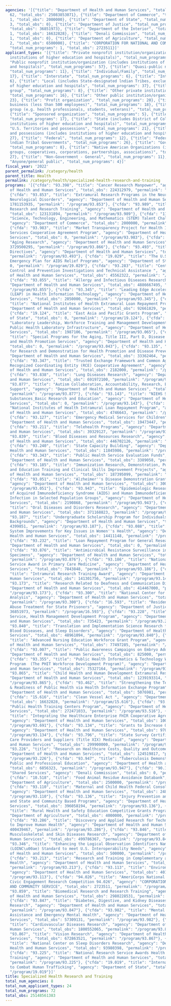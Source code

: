 ```yaml
---
agencies: '[{"title": "Department of Health and Human Services", "total_num_programs":
  62, "total_obs": 25083853071}, {"title": "Department of Commerce", "total_num_programs":
  1, "total_obs": 2000000}, {"title": "Department of State", "total_num_programs":
  3, "total_obs": 0}, {"title": "Department of Justice", "total_num_programs": 1,
  "total_obs": 36851973}, {"title": "Department of the Interior", "total_num_programs":
  1, "total_obs": 16632828}, {"title": "Denali Commission", "total_num_programs":
  1, "total_obs": 0}, {"title": "Department of Agriculture", "total_num_programs":
  2, "total_obs": 6500000}, {"title": "CORPORATION FOR NATIONAL AND COMMUNITY SERVICE",
  "total_num_programs": 1, "total_obs": 2723511}]'
applicant_types: '[{"title": "Private nonprofit institution/organization (includes
  institutions of higher education and hospitals)", "total_num_programs": 49}, {"title":
  "Public nonprofit institution/organization (includes institutions of higher education
  and hospitals)", "total_num_programs": 57}, {"title": "Quasi-public nonprofit institution/organization",
  "total_num_programs": 11}, {"title": "Individual/Family", "total_num_programs":
  17}, {"title": "Interstate", "total_num_programs": 6}, {"title": "Intrastate", "total_num_programs":
  6}, {"title": "Local (includes State-designated lndian Tribes, excludes institutions
  of higher education and hospitals", "total_num_programs": 37}, {"title": "Minority
  group", "total_num_programs": 8}, {"title": "Other private institutions/organizations",
  "total_num_programs": 16}, {"title": "Other public institution/organization", "total_num_programs":
  23}, {"title": "Profit organization", "total_num_programs": 20}, {"title": "Small
  business (less than 500 employees)", "total_num_programs": 18}, {"title": "Specialized
  group (e.g. health professionals, students, veterans)", "total_num_programs": 15},
  {"title": "Sponsored organization", "total_num_programs": 5}, {"title": "State",
  "total_num_programs": 17}, {"title": "State (includes District of Columbia, public
  institutions of higher education and hospitals)", "total_num_programs": 43}, {"title":
  "U.S. Territories and possessions", "total_num_programs": 21}, {"title": "U.S. Territories
  and possessions (includes institutions of higher education and hospitals)", "total_num_programs":
  27}, {"title": "Federal", "total_num_programs": 12}, {"title": "Federally Recognized
  lndian Tribal Governments", "total_num_programs": 26}, {"title": "Government - General",
  "total_num_programs": 8}, {"title": "Native American Organizations (includes lndian
  groups, cooperatives, corporations, partnerships, associations)", "total_num_programs":
  27}, {"title": "Non-Government - General", "total_num_programs": 11}, {"title":
  "Anyone/general public", "total_num_programs": 4}]'
fiscal_year: '2022'
parent_permalink: /category/health
parent_title: Health
permalink: /category/health/specialized-health-research-and-training
programs: '[{"cfda": "93.398", "title": "Cancer Research Manpower", "agency": "Department
  of Health and Human Services", "total_obs": 224312979, "permalink": "/program/93.398"},
  {"cfda": "93.853", "title": "Extramural Research Programs in the Neurosciences and
  Neurological Disorders", "agency": "Department of Health and Human Services", "total_obs":
  1781153935, "permalink": "/program/93.853"}, {"cfda": "93.989", "title": "International
  Research and Research Training", "agency": "Department of Health and Human Services",
  "total_obs": 123131894, "permalink": "/program/93.989"}, {"cfda": "11.023", "title":
  "Science, Technology, Engineering, and Mathematics (STEM) Talent Challenge Program",
  "agency": "Department of Commerce", "total_obs": 2000000, "permalink": "/program/11.023"},
  {"cfda": "93.983", "title": "Market Transparency Project for Health IT Interoperability
  Services Cooperative Agreement Program", "agency": "Department of Health and Human
  Services", "total_obs": 0, "permalink": "/program/93.983"}, {"cfda": "93.866", "title":
  "Aging Research", "agency": "Department of Health and Human Services", "total_obs":
  3729500295, "permalink": "/program/93.866"}, {"cfda": "93.493", "title": "Congressional
  Directives", "agency": "Department of Health and Human Services", "total_obs": 0,
  "permalink": "/program/93.493"}, {"cfda": "19.029", "title": "The U.S. President''s
  Emergency Plan for AIDS Relief Programs", "agency": "Department of State", "total_obs":
  0, "permalink": "/program/19.029"}, {"cfda": "93.283", "title": "Centers for Disease
  Control and Prevention Investigations and Technical Assistance ", "agency": "Department
  of Health and Human Services", "total_obs": 45562322, "permalink": "/program/93.283"},
  {"cfda": "93.855", "title": "Allergy and Infectious Diseases Research", "agency":
  "Department of Health and Human Services", "total_obs": 4886667495, "permalink":
  "/program/93.855"}, {"cfda": "93.345", "title": "Leading Edge Acceleration Projects
  (LEAP) in Health Information Technology", "agency": "Department of Health and Human
  Services", "total_obs": 2050000, "permalink": "/program/93.345"}, {"cfda": "93.280",
  "title": "National Institutes of Health Extramural Loan Repayment Program", "agency":
  "Department of Health and Human Services", "total_obs": 92661829, "permalink": "/program/93.280"},
  {"cfda": "19.124", "title": "East Asia and Pacific Grants Program", "agency": "Department
  of State", "total_obs": 0, "permalink": "/program/19.124"}, {"cfda": "93.065", "title":
  "Laboratory Leadership, Workforce Training and Management Development, Improving
  Public Health Laboratory Infrastructure", "agency": "Department of Health and Human
  Services", "total_obs": 1987106, "permalink": "/program/93.065"}, {"cfda": "93.043",
  "title": "Special Programs for the Aging, Title III, Part D, Disease Prevention
  and Health Promotion Services", "agency": "Department of Health and Human Services",
  "total_obs": 0, "permalink": "/program/93.043"}, {"cfda": "93.135", "title": "Centers
  for Research and Demonstration for Health Promotion and Disease Prevention", "agency":
  "Department of Health and Human Services", "total_obs": 33362464, "permalink": "/program/93.135"},
  {"cfda": "93.347", "title": "Trusted Exchange Framework and Common Agreement (TEFCA)
  Recognized Coordinating Entity (RCE) Cooperative Agreement", "agency": "Department
  of Health and Human Services", "total_obs": 2182000, "permalink": "/program/93.347"},
  {"cfda": "93.838", "title": "Lung Diseases Research", "agency": "Department of Health
  and Human Services", "total_obs": 691972100, "permalink": "/program/93.838"}, {"cfda":
  "93.877", "title": "Autism Collaboration, Accountability, Research, Education, and
  Support", "agency": "Department of Health and Human Services", "total_obs": 12490998,
  "permalink": "/program/93.877"}, {"cfda": "93.143", "title": "NIEHS Superfund Hazardous
  Substances_Basic Research and Education", "agency": "Department of Health and Human
  Services", "total_obs": 0, "permalink": "/program/93.143"}, {"cfda": "93.220", "title":
  "National Institutes of Health Intramural Loan Repayment Program", "agency": "Department
  of Health and Human Services", "total_obs": 4746643, "permalink": "/program/93.220"},
  {"cfda": "93.127", "title": "Emergency Medical Services for Children", "agency":
  "Department of Health and Human Services", "total_obs": 19473447, "permalink": "/program/93.127"},
  {"cfda": "93.211", "title": "Telehealth Programs", "agency": "Department of Health
  and Human Services", "total_obs": 39329127, "permalink": "/program/93.211"}, {"cfda":
  "93.839", "title": "Blood Diseases and Resources Research", "agency": "Department
  of Health and Human Services", "total_obs": 446702126, "permalink": "/program/93.839"},
  {"cfda": "93.240", "title": "State Capacity Building", "agency": "Department of
  Health and Human Services", "total_obs": 11845986, "permalink": "/program/93.240"},
  {"cfda": "93.343", "title": "Public Health Service Evaluation Funds", "agency":
  "Department of Health and Human Services", "total_obs": 3389058, "permalink": "/program/93.343"},
  {"cfda": "93.185", "title": "Immunization Research, Demonstration, Public Information
  and Education Training and Clinical Skills Improvement Projects", "agency": "Department
  of Health and Human Services", "total_obs": 187395099, "permalink": "/program/93.185"},
  {"cfda": "93.051", "title": "Alzheimer''s Disease Demonstration Grants to States",
  "agency": "Department of Health and Human Services", "total_obs": 30060000, "permalink":
  "/program/93.051"}, {"cfda": "93.943", "title": "Epidemiologic Research Studies
  of Acquired Immunodeficiency Syndrome (AIDS) and Human Immunodeficiency Virus (HIV)
  Infection in Selected Population Groups", "agency": "Department of Health and Human
  Services", "total_obs": 2190868, "permalink": "/program/93.943"}, {"cfda": "93.121",
  "title": "Oral Diseases and Disorders Research", "agency": "Department of Health
  and Human Services", "total_obs": 371168823, "permalink": "/program/93.121"}, {"cfda":
  "93.187", "title": "Undergraduate Scholarship Program for Individuals from Disadvantaged
  Backgrounds", "agency": "Department of Health and Human Services", "total_obs":
  4399851, "permalink": "/program/93.187"}, {"cfda": "93.088", "title": "Advancing
  System Improvements for Key Issues in Women''s Health", "agency": "Department of
  Health and Human Services", "total_obs": 14411148, "permalink": "/program/93.088"},
  {"cfda": "93.232", "title": "Loan Repayment Program for General Research", "agency":
  "Department of Health and Human Services", "total_obs": 0, "permalink": "/program/93.232"},
  {"cfda": "93.876", "title": "Antimicrobial Resistance Surveillance in Retail Food
  Specimens", "agency": "Department of Health and Human Services", "total_obs": 0,
  "permalink": "/program/93.876"}, {"cfda": "93.186", "title": "National Research
  Service Award in Primary Care Medicine", "agency": "Department of Health and Human
  Services", "total_obs": 7843848, "permalink": "/program/93.186"}, {"cfda": "93.140",
  "title": "Intramural Research Training Award", "agency": "Department of Health and
  Human Services", "total_obs": 141301756, "permalink": "/program/93.140"}, {"cfda":
  "93.173", "title": "Research Related to Deafness and Communication Disorders", "agency":
  "Department of Health and Human Services", "total_obs": 414467000, "permalink":
  "/program/93.173"}, {"cfda": "93.300", "title": "National Center for Health Workforce
  Analysis", "agency": "Department of Health and Human Services", "total_obs": 6946815,
  "permalink": "/program/93.300"}, {"cfda": "16.593", "title": "Residential Substance
  Abuse Treatment for State Prisoners", "agency": "Department of Justice", "total_obs":
  36851973, "permalink": "/program/16.593"}, {"cfda": "93.228", "title": "Indian Health
  Service, Health Management Development Program", "agency": "Department of Health
  and Human Services", "total_obs": 735423, "permalink": "/program/93.228"}, {"cfda":
  "93.840", "title": "Translation and Implementation Science Research for Heart, Lung,
  Blood Diseases, and Sleep Disorders", "agency": "Department of Health and Human
  Services", "total_obs": 48961094, "permalink": "/program/93.840"}, {"cfda": "93.247",
  "title": "Advanced Nursing Education Workforce Grant Program", "agency": "Department
  of Health and Human Services", "total_obs": 77497285, "permalink": "/program/93.247"},
  {"cfda": "93.007", "title": "Public Awareness Campaigns on Embryo Adoption", "agency":
  "Department of Health and Human Services", "total_obs": 825000, "permalink": "/program/93.007"},
  {"cfda": "93.355", "title": "Public Health Informatics & Technology Workforce Development
  Program  (The PHIT Workforce Development Program)", "agency": "Department of Health
  and Human Services", "total_obs": 75327164, "permalink": "/program/93.355"}, {"cfda":
  "93.865", "title": "Child Health and Human Development Extramural Research", "agency":
  "Department of Health and Human Services", "total_obs": 1239193314, "permalink":
  "/program/93.865"}, {"cfda": "93.462", "title": "Strengthening the Technical Advancement
  & Readiness of Public Health via Health Information Exchange Program", "agency":
  "Department of Health and Human Services", "total_obs": 5076981, "permalink": "/program/93.462"},
  {"cfda": "15.616", "title": "Clean Vessel Act ", "agency": "Department of the Interior",
  "total_obs": 16632828, "permalink": "/program/15.616"}, {"cfda": "93.516", "title":
  "Public Health Training Centers Program", "agency": "Department of Health and Human
  Services", "total_obs": 272471033, "permalink": "/program/93.516"}, {"cfda": "93.691",
  "title": "Integrating the Healthcare Enterprise FHIR Cooperative Agreement Program",
  "agency": "Department of Health and Human Services", "total_obs": 100000, "permalink":
  "/program/93.691"}, {"cfda": "93.134", "title": "Grants to Increase Organ Donations",
  "agency": "Department of Health and Human Services", "total_obs": 9700000, "permalink":
  "/program/93.134"}, {"cfda": "93.796", "title": "State Survey Certification of Health
  Care Providers and Suppliers (Title XIX) Medicaid", "agency": "Department of Health
  and Human Services", "total_obs": 299900000, "permalink": "/program/93.796"}, {"cfda":
  "93.226", "title": "Research on Healthcare Costs, Quality and Outcomes", "agency":
  "Department of Health and Human Services", "total_obs": 124519817, "permalink":
  "/program/93.226"}, {"cfda": "93.947", "title": "Tuberculosis Demonstration, Research,
  Public and Professional Education", "agency": "Department of Health and Human Services",
  "total_obs": 6856323, "permalink": "/program/93.947"}, {"cfda": "90.199", "title":
  "Shared Services", "agency": "Denali Commission", "total_obs": 0, "permalink": "/program/90.199"},
  {"cfda": "10.518", "title": "Food Animal Residue Avoidance Databank", "agency":
  "Department of Agriculture", "total_obs": 2500000, "permalink": "/program/10.518"},
  {"cfda": "93.110", "title": "Maternal and Child Health Federal Consolidated Programs",
  "agency": "Department of Health and Human Services", "total_obs": 248652354, "permalink":
  "/program/93.110"}, {"cfda": "93.136", "title": "Injury Prevention and Control Research
  and State and Community Based Programs", "agency": "Department of Health and Human
  Services", "total_obs": 396058194, "permalink": "/program/93.136"}, {"cfda": "10.516",
  "title": "Rural Health and Safety Education Competitive Grants Program", "agency":
  "Department of Agriculture", "total_obs": 4000000, "permalink": "/program/10.516"},
  {"cfda": "93.286", "title": "Discovery and Applied Research for Technological Innovations
  to Improve Human Health", "agency": "Department of Health and Human Services", "total_obs":
  400439467, "permalink": "/program/93.286"}, {"cfda": "93.846", "title": "Arthritis,
  Musculoskeletal and Skin Diseases Research", "agency": "Department of Health and
  Human Services", "total_obs": 499786367, "permalink": "/program/93.846"}, {"cfda":
  "93.346", "title": "Enhancing the Logical Observation Identifiers Names and Codes
  (LOINC\u00ae) Standard to meet U.S. Interoperability Needs", "agency": "Department
  of Health and Human Services", "total_obs": 500000, "permalink": "/program/93.346"},
  {"cfda": "93.213", "title": "Research and Training in Complementary and Integrative
  Health", "agency": "Department of Health and Human Services", "total_obs": 138952055,
  "permalink": "/program/93.213"}, {"cfda": "93.113", "title": "Environmental Health",
  "agency": "Department of Health and Human Services", "total_obs": 401695000, "permalink":
  "/program/93.113"}, {"cfda": "94.026", "title": "AmeriCorps National Service and
  Civic Engagement Research Competition 94.026", "agency": "CORPORATION FOR NATIONAL
  AND COMMUNITY SERVICE", "total_obs": 2723511, "permalink": "/program/94.026"}, {"cfda":
  "93.859", "title": "Biomedical Research and Research Training", "agency": "Department
  of Health and Human Services", "total_obs": 2980228531, "permalink": "/program/93.859"},
  {"cfda": "93.847", "title": "Diabetes, Digestive, and Kidney Diseases Extramural
  Research", "agency": "Department of Health and Human Services", "total_obs": 1889792910,
  "permalink": "/program/93.847"}, {"cfda": "93.982", "title": "Mental Health Disaster
  Assistance and Emergency Mental Health", "agency": "Department of Health and Human
  Services", "total_obs": 57309131, "permalink": "/program/93.982"}, {"cfda": "93.837",
  "title": "Cardiovascular Diseases Research", "agency": "Department of Health and
  Human Services", "total_obs": 1800552065, "permalink": "/program/93.837"}, {"cfda":
  "93.867", "title": "Vision Research", "agency": "Department of Health and Human
  Services", "total_obs": 672863521, "permalink": "/program/93.867"}, {"cfda": "93.233",
  "title": "National Center on Sleep Disorders Research", "agency": "Department of
  Health and Human Services", "total_obs": 93980398, "permalink": "/program/93.233"},
  {"cfda": "93.225", "title": "National Research Service Awards Health Services Research
  Training", "agency": "Department of Health and Human Services", "total_obs": 9172632,
  "permalink": "/program/93.225"}, {"cfda": "19.019", "title": "International Programs
  to Combat Human Trafficking", "agency": "Department of State", "total_obs": 0, "permalink":
  "/program/19.019"}]'
title: Specialized Health Research and Training
total_num_agencies: 8
total_num_applicant_types: 24
total_num_programs: 72
total_obs: 25148561383
---
```

